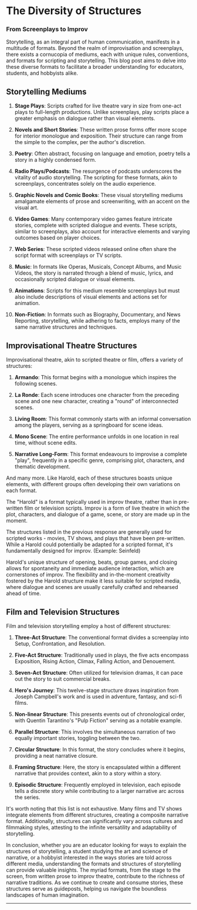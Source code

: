 # The Diversity of Structures

### From Screenplays to Improv 

Storytelling, as an integral part of human communication, manifests in a multitude of formats. Beyond the realm of improvisation and screenplays, there exists a cornucopia of mediums, each with unique rules, conventions, and formats for scripting and storytelling. This blog post aims to delve into these diverse formats to facilitate a broader understanding for educators, students, and hobbyists alike.

## Storytelling Mediums

1. **Stage Plays**: Scripts crafted for live theatre vary in size from one-act plays to full-length productions. Unlike screenplays, play scripts place a greater emphasis on dialogue rather than visual elements.

2. **Novels and Short Stories**: These written prose forms offer more scope for interior monologue and exposition. Their structure can range from the simple to the complex, per the author's discretion.

3. **Poetry**: Often abstract, focusing on language and emotion, poetry tells a story in a highly condensed form.

4. **Radio Plays/Podcasts**: The resurgence of podcasts underscores the vitality of audio storytelling. The scripting for these formats, akin to screenplays, concentrates solely on the audio experience.

5. **Graphic Novels and Comic Books**: These visual storytelling mediums amalgamate elements of prose and screenwriting, with an accent on the visual art.

6. **Video Games**: Many contemporary video games feature intricate stories, complete with scripted dialogue and events. These scripts, similar to screenplays, also account for interactive elements and varying outcomes based on player choices.

7. **Web Series**: These scripted videos released online often share the script format with screenplays or TV scripts.

8. **Music**: In formats like Operas, Musicals, Concept Albums, and Music Videos, the story is narrated through a blend of music, lyrics, and occasionally scripted dialogue or visual elements.

9. **Animations**: Scripts for this medium resemble screenplays but must also include descriptions of visual elements and actions set for animation.

10. **Non-Fiction**: In formats such as Biography, Documentary, and News Reporting, storytelling, while adhering to facts, employs many of the same narrative structures and techniques.

## Improvisational Theatre Structures

Improvisational theatre, akin to scripted theatre or film, offers a variety of structures:

1. **Armando**: This format begins with a monologue which inspires the following scenes.

2. **La Ronde**: Each scene introduces one character from the preceding scene and one new character, creating a "round" of interconnected scenes.

3. **Living Room**: This format commonly starts with an informal conversation among the players, serving as a springboard for scene ideas.

4. **Mono Scene**: The entire performance unfolds in one location in real time, without scene edits.

5. **Narrative Long-Form**: This format endeavours to improvise a complete "play", frequently in a specific genre, comprising plot, characters, and thematic development.

And many more. Like Harold, each of these structures boasts unique elements, with different groups often developing their own variations on each format. 

The "Harold" is a format typically used in improv theatre, rather than in pre-written film or television scripts. Improv is a form of live theatre in which the plot, characters, and dialogue of a game, scene, or story are made up in the moment.

The structures listed in the previous response are generally used for scripted works - movies, TV shows, and plays that have been pre-written. While a Harold could potentially be adapted for a scripted format, it's fundamentally designed for improv. (Example: Seinfeld)

Harold's unique structure of opening, beats, group games, and closing allows for spontaneity and immediate audience interaction, which are cornerstones of improv. The flexibility and in-the-moment creativity fostered by the Harold structure make it less suitable for scripted media, where dialogue and scenes are usually carefully crafted and rehearsed ahead of time. 

## Film and Television Structures

Film and television storytelling employ a host of different structures:

1. **Three-Act Structure**: The conventional format divides a screenplay into Setup, Confrontation, and Resolution.

2. **Five-Act Structure**: Traditionally used in plays, the five acts encompass Exposition, Rising Action, Climax, Falling Action, and Denouement.

3. **Seven-Act Structure**: Often utilized for television dramas, it can pace out the story to suit commercial breaks.

4. **Hero's Journey**: This twelve-stage structure draws inspiration from Joseph Campbell's work and is used in adventure, fantasy, and sci-fi films.

5. **Non-linear Structure**: This presents events out of chronological order, with Quentin Tarantino's "Pulp Fiction" serving as a notable example.

6. **Parallel Structure**: This involves the simultaneous narration of two equally important stories, toggling between the two.

7. **Circular Structure**: In this format, the story concludes where it begins, providing a neat narrative closure.

8. **Framing Structure**: Here, the story is encapsulated within a different narrative that provides context, akin to a story within a story.

9. **Episodic Structure**: Frequently employed in television, each episode tells a discrete story while contributing to a larger narrative arc across the series.

It's worth noting that this list is not exhaustive. Many films and TV shows integrate elements from different structures, creating a composite narrative format. Additionally, structures can significantly vary across cultures and filmmaking styles, attesting to the infinite versatility and adaptability of storytelling. 

In conclusion, whether you are an educator looking for ways to explain the structures of storytelling, a student studying the art and science of narrative, or a hobbyist interested in the ways stories are told across different media, understanding the formats and structures of storytelling can provide valuable insights. The myriad formats, from the stage to the screen, from written prose to improv theatre, contribute to the richness of narrative traditions. As we continue to create and consume stories, these structures serve as guideposts, helping us navigate the boundless landscapes of human imagination.

---
